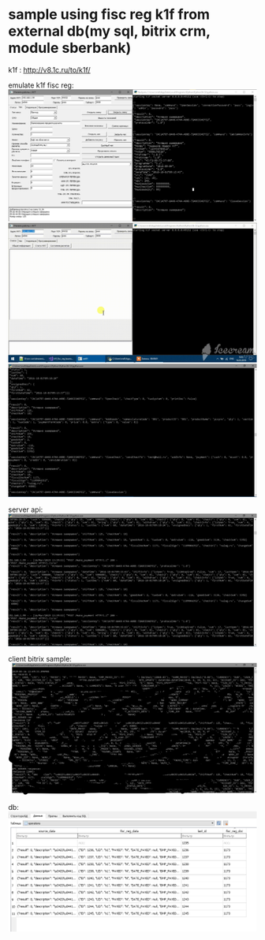 # sample using fisc reg k1f from external db(my sql, bitrix crm, module sberbank)

k1f : http://v8.1c.ru/to/k1f/

emulate k1f fisc reg:
![Image alt](https://github.com/dmarenin/k1f-bridge/blob/master/img/1.png)
![Image alt](https://github.com/dmarenin/k1f-bridge/blob/master/img/ice_video_20190316-092618.gif)
![Image alt](https://github.com/dmarenin/k1f-bridge/blob/master/img/2.png)

server api:
![Image alt](https://github.com/dmarenin/k1f-bridge/blob/master/img/3.png)

client bitrix sample:
![Image alt](https://github.com/dmarenin/k1f-bridge/blob/master/img/4.png)

db:
![Image alt](https://github.com/dmarenin/k1f-bridge/blob/master/img/5.png)